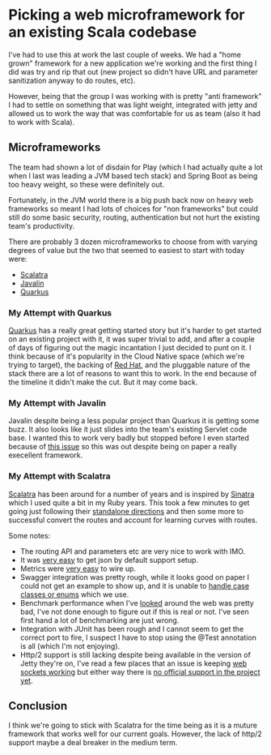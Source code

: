 # Picking a web microframework for an existing Scala codebase

I've had to use this at work the last couple of weeks. We had a "home grown" framework for a new application 
we're working and the first thing I did was try and rip that out (new project so didn't have URL and parameter sanitization
anyway to do routes, etc).

However, being that the group I was working with is pretty "anti framework" I had to settle on something that was light weight, integrated
with jetty and allowed us to work the way that was comfortable for us as team (also it had to work with Scala).

## Microframeworks

The team had shown a lot of disdain for Play (which I had actually quite a lot when I last was leading a JVM based tech stack) and Spring Boot as being too heavy weight, so these
were definitely out.

Fortunately, in the JVM world there is a big push back now on heavy web frameworks so meant I had lots of choices for "non frameworks" but could
still do some basic security, routing, authentication but not hurt the existing team's productivity. 

There are probably 3 dozen microframeworks to choose from with varying degrees of value but the two that seemed to easiest to start with today were:

* [Scalatra](https://scalatra.org)
* [Javalin](https://javalin.io)
* [Quarkus](https://quarkus.io)

### My Attempt with Quarkus

[Quarkus](https://quarkus.io/) has a really great getting started story but it's harder to get started on an existing project with it, it was super trivial to add, and after a couple of days of figuring out the magic incantation I just decided to punt on it.
I think because of it's popularity in the Cloud Native space (which we're trying to target), the backing of [Red Hat](https://developers.redhat.com/blog/2019/03/07/quarkus-next-generation-kubernetes-native-java-framework/), and the pluggable nature of the stack there are a lot of reasons to want this to work. 
In the end because of the timeline it didn't make the cut. But it may come back.

### My Attempt with Javalin

Javalin despite being a less popular project than Quarkus it is getting some buzz. It also looks like it just slides into the team's existing Servlet code base. I wanted this to work very badly but stopped before 
I even started because of [this issue](https://github.com/tipsy/javalin/issues/931) so this was out despite being on paper a really execellent framework.

### My Attempt with Scalatra

[Scalatra](https://scalatra.org/) has been around for a number of years and is inspired by [Sinatra](http://sinatrarb.com/) which I used quite a bit in my Ruby years. 
This took a few minutes to get going just following their [standalone directions](https://scalatra.org/guides/2.7/deployment/standalone.html) and then some more to successful convert the routes
and account for learning curves with routes.

Some notes:

* The routing API and parameters etc are very nice to work with IMO.
* It was [very easy](https://scalatra.org/guides/2.7/formats/json.html) to get json by default support setup.
* Metrics were [very easy](https://scalatra.org/guides/2.7/monitoring/metrics.html) to wire up.
* Swagger integration was pretty rough, while it looks good on paper I could not get an example to show up, and it is unable to [handle case classes or enums](https://github.com/scalatra/scalatra/issues/343) which we use.
* Benchmark performance when I've [looked](https://johnykov.github.io/bootzooka-akka-http-vs-scalatra.html) around the web was pretty bad, I've not done enough to figure out if this is real or not. I've seen first hand a lot of benchmarking are just wrong.
* Integration with JUnit has been rough and I cannot seem to get the correct port to fire, I suspect I have to stop using the @Test annotation is all (which I'm not enjoying).
* Http/2 support is still lacking despite being available in the version of Jetty they're on, I've read a few places that an issue is keeping [web sockets working](https://github.com/eclipse/jetty.project/issues/1364) but either way there is [no official support in the project yet](https://github.com/scalatra/scalatra/issues/757).

## Conclusion

I think we're going to stick with Scalatra for the time being as it is a muture framework that works well for our current goals. However, the lack of http/2 support maybe a deal breaker in the medium term.
